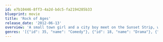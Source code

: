 ```yaml
---
id: e7b10446-8ff3-4a2d-bdc5-fa2194285b33
blueprint: movie
title: 'Rock of Ages'
release_date: '2012-06-13'
overview: 'A small town girl and a city boy meet on the Sunset Strip, while pursuing their Hollywood dreams.'
genres: '[{"id": 35, "name": "Comedy"}, {"id": 18, "name": "Drama"}, {"id": 10402, "name": "Music"}, {"id": 10749, "name": "Romance"}]'
---
```

